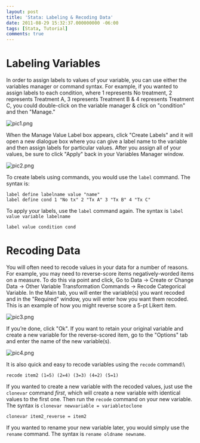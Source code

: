 ```yaml
---
layout: post
title: 'Stata: Labeling & Recoding Data'
date: 2011-08-29 15:32:37.000000000 -06:00
tags: [Stata, Tutorial]
comments: true
---
```

# Labeling Variables
In order to assign labels to values of your variable, you can use either the variables manager or command syntax. For example, if you wanted to assign labels to each condition, where 1 represents No treatment, 2 represents Treatment A, 3 represents Treatment B & 4 represents Treatment C, you could double-click on the variable manager & click on "condition" and then "Manage."

![pic1.png](/img/pic1.png)

When the Manage Value Label box appears, click "Create Labels" and it will open a new dialogue box where you can give a label name to the variable and then assign labels for particular values. After you assign all of your values, be sure to click "Apply" back in your Variables Manager window.

![pic2.png](/img/pic2.png)

To create labels using commands, you would use the `label` command. The syntax is:
	
	label define labelname value "name"
	label define cond 1 "No tx" 2 "Tx A" 3 "Tx B" 4 "Tx C"

To apply your labels, use the `label` command again. The syntax is `label value variable labelname`
	
	label value condition cond

# Recoding Data

You will often need to recode values in your data for a number of reasons. For example, you may need to reverse-score items negatively-worded items on a measure. To do this via point and click, Go to Data -> Create or Change Data -> Other Variable Transformation Commands -> Recode Categorical Variable. In the Main tab, you will enter the variable(s) you want recoded and in the "Required" window, you will enter how you want them recoded. This is an example of how you might reverse score a 5-pt Likert item.

![pic3.png](/img/pic3.png)

If you’re done, click "Ok". If you want to retain your original variable and create a new variable for the reverse-scored item, go to the "Options" tab and enter the name of the new variable(s).

![pic4.png](/img/pic4.png)

It is also quick and easy to recode variables using the `recode` command:\

	recode item2 (1=5) (2=4) (3=3) (4=2) (5=1)

If you wanted to create a new variable with the recoded values, just use the `clonevar` command *first*, which will create a new variable with identical values to the first one. Then run the `recode` command on your new variable. The syntax is `clonevar newvariable = variabletoclone`

	clonevar item2_reverse = item2	

If you wanted to rename your new variable later, you would simply use the `rename` command. The syntax is `rename oldname newname`.
